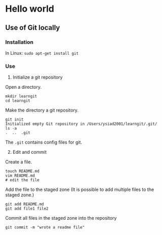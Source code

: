 # Hello world

## Use of Git locally

### Installation

In Linux: `sudo apt-get install git`

### Use

1. Initialize a git repository

Open a directory.
```
mkdir learngit
cd learngit
```

Make the directory a git repository.

```
git init
Initialized empty Git repository in /Users/ysiad2001/learngit/.git/
ls -a
.  ..  .git
```

The `.git` contains config files for git.

2. Edit and commit

Create a file.

```
touch README.md
vim README.md
# edit the file
```
Add the file to the staged zone (It is possible to add multiple files to the staged zone.)

```
git add README.md
git add file1 file2
```

Commit all files in the staged zone into the repository

```
git commit -m "wrote a readme file"
```
